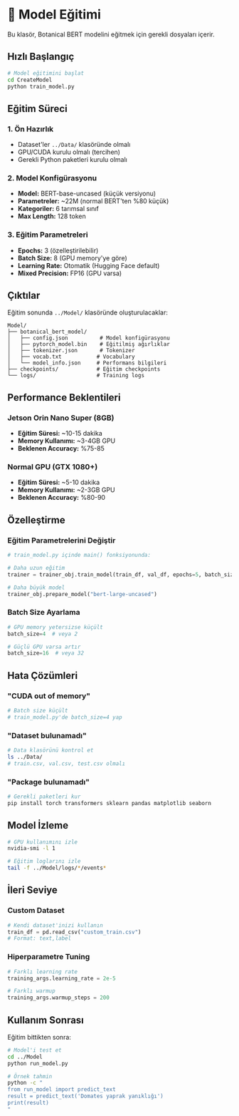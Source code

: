 # 🚀 Model Eğitimi

Bu klasör, Botanical BERT modelini eğitmek için gerekli dosyaları içerir.

## Hızlı Başlangıç

```bash
# Model eğitimini başlat
cd CreateModel
python train_model.py
```

## Eğitim Süreci

### 1. Ön Hazırlık
- Dataset'ler `../Data/` klasöründe olmalı
- GPU/CUDA kurulu olmalı (tercihen)
- Gerekli Python paketleri kurulu olmalı

### 2. Model Konfigürasyonu
- **Model:** BERT-base-uncased (küçük versiyonu)
- **Parametreler:** ~22M (normal BERT'ten %80 küçük)
- **Kategoriler:** 6 tarımsal sınıf
- **Max Length:** 128 token

### 3. Eğitim Parametreleri
- **Epochs:** 3 (özelleştirilebilir)
- **Batch Size:** 8 (GPU memory'ye göre)
- **Learning Rate:** Otomatik (Hugging Face default)
- **Mixed Precision:** FP16 (GPU varsa)

## Çıktılar

Eğitim sonunda `../Model/` klasöründe oluşturulacaklar:

```
Model/
├── botanical_bert_model/
│   ├── config.json          # Model konfigürasyonu
│   ├── pytorch_model.bin    # Eğitilmiş ağırlıklar
│   ├── tokenizer.json       # Tokenizer
│   ├── vocab.txt           # Vocabulary
│   └── model_info.json     # Performans bilgileri
├── checkpoints/            # Eğitim checkpoints
└── logs/                   # Training logs
```

## Performance Beklentileri

### Jetson Orin Nano Super (8GB)
- **Eğitim Süresi:** ~10-15 dakika
- **Memory Kullanımı:** ~3-4GB GPU
- **Beklenen Accuracy:** %75-85

### Normal GPU (GTX 1080+)
- **Eğitim Süresi:** ~5-10 dakika  
- **Memory Kullanımı:** ~2-3GB GPU
- **Beklenen Accuracy:** %80-90

## Özelleştirme

### Eğitim Parametrelerini Değiştir

```python
# train_model.py içinde main() fonksiyonunda:

# Daha uzun eğitim
trainer = trainer_obj.train_model(train_df, val_df, epochs=5, batch_size=4)

# Daha büyük model
trainer_obj.prepare_model("bert-large-uncased")
```

### Batch Size Ayarlama

```python
# GPU memory yetersizse küçült
batch_size=4  # veya 2

# Güçlü GPU varsa artır  
batch_size=16  # veya 32
```

## Hata Çözümleri

### "CUDA out of memory"
```bash
# Batch size küçült
# train_model.py'de batch_size=4 yap
```

### "Dataset bulunamadı"
```bash
# Data klasörünü kontrol et
ls ../Data/
# train.csv, val.csv, test.csv olmalı
```

### "Package bulunamadı"
```bash
# Gerekli paketleri kur
pip install torch transformers sklearn pandas matplotlib seaborn
```

## Model İzleme

```bash
# GPU kullanımını izle
nvidia-smi -l 1

# Eğitim loglarını izle  
tail -f ../Model/logs/*/events*
```

## İleri Seviye

### Custom Dataset
```python
# Kendi dataset'inizi kullanın
train_df = pd.read_csv("custom_train.csv")
# Format: text,label
```

### Hiperparametre Tuning
```python
# Farklı learning rate
training_args.learning_rate = 2e-5

# Farklı warmup
training_args.warmup_steps = 200
```

## Kullanım Sonrası

Eğitim bittikten sonra:

```bash
# Model'i test et
cd ../Model
python run_model.py

# Örnek tahmin
python -c "
from run_model import predict_text
result = predict_text('Domates yaprak yanıklığı')
print(result)
"
``` 